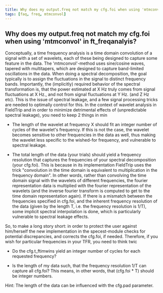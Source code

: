 ```yaml
---
title: Why does my output.freq not match my cfg.foi when using 'mtmconvol' in ft_freqanalyis?
tags: [faq, freq, mtmconvol]
---
```


## Why does my output.freq not match my cfg.foi when using 'mtmconvol' in ft_freqanalyis?

Conceptually, a time frequency analysis is a time domain convolution of a signal with a set of wavelets, each of these being designed to capture some feature in the data. The 'mtmconvol'-method uses sine/cosine waves, tapered with multitapers, which are designed to capture band-limited oscillations in the data. When doing a spectral decomposition, the goal typically is to assign the fluctuations in the signal to distinct frequency bands. Importantly, the (implicitly) required behavior of the spectral transformation is, that the power estimated at X Hz truly comes from signal fluctuations at X Hz., and not from signal fluctuations at Y Hz. (and Z Hz etc). This is the issue of spectral leakage, and a few signal processing tricks are needed to optimally control for this.
In the context of wavelet analysis in FieldTrip and in order to minimize detrimental effects of (unpredictable spectral leakage), you need to keep 2 things in min

*  The length of the wavelet at frequency X should fit an integer number of cycles of the wavelet's frequency. If this is not the case, the wavelet becomes sensitive to other frequencies in the data as well, thus making the wavelet less specific to the wished-for frequency, and vulnerable to spectral leakage.

*  The total length of the data (your trials) should yield a frequency resolution that captures the frequencies of your spectral decomposition (your cfg.foi). This is because in its implementation FieldTrip uses the trick "convolution in the time domain is equivalent to multiplication in the frequency domain". In other words, rather than convolving the time domain signal with the wavelets of different frequencies, the fourier representation data is multiplied with the fourier representation of the wavelets (and the inverse fourier transform is computed to get to the time domain representation again). If there is a mismatch between the frequencies specified in cfg.foi, and the inherent frequency resolution of the data (given by the length T, i.e. the frequency resolution is 1/T), some implicit spectral interpolation is done, which is particularly vulnerable to spectral leakage effects.

So, to make a long story short: in order to protect the user against him/herself the new implementation in the specest-module checks for potential discrepancies, and corrects the cfg.foi, if needed. Therefore, if you wish for particular frequencies in your TFR, you need to think twic

*  Do the cfg.t_ftimwins yield an integer number of cycles for each requested frequency?

*  Is the length of my data such, that the frequency resolution 1/T can capture all cfg.foi? This means, in other words, that (cfg.foi * T) should be integer numbers. 

Hint: The length of the data can be influenced with the cfg.pad parameter.
